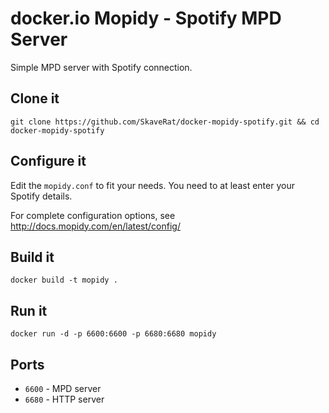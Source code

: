 docker.io Mopidy - Spotify MPD Server
=====================================

Simple MPD server with Spotify connection. 

Clone it
--------

`git clone https://github.com/SkaveRat/docker-mopidy-spotify.git && cd docker-mopidy-spotify`


Configure it
------------

Edit the `mopidy.conf` to fit your needs. You need to at least enter your Spotify details.

For complete configuration options, see http://docs.mopidy.com/en/latest/config/


Build it
--------

`docker build -t mopidy .`


Run it
------

`docker run -d -p 6600:6600 -p 6680:6680 mopidy`


Ports
-----

* `6600` - MPD server
* `6680` - HTTP server
